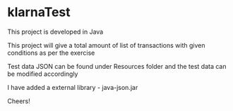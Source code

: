 # klarnaTest

This project is developed in Java

This project will give a total amount of list of transactions with given conditions as per the exercise

Test data JSON can be found under Resources folder and the test data can be modified accordingly

I have added a external library - java-json.jar

Cheers!
